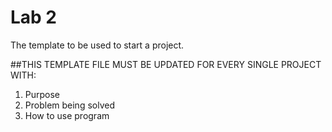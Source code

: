 # Lab 2
The template to be used to start a project.

##THIS TEMPLATE FILE MUST BE UPDATED FOR EVERY SINGLE PROJECT WITH:
1. Purpose
2. Problem being solved
3. How to use program